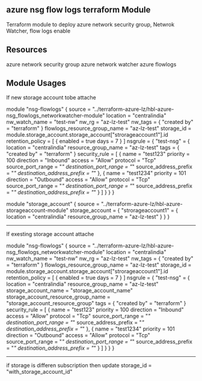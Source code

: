 azure nsg flow logs terraform Module
----------------------------------------------
Terraform module to deploy azure network security group, Netwrok Watcher, flow logs enable


Resources
-------------------------
azure network security group
azure network watcher
azure flowlogs


Module Usages
------------------------------

If new storage account tobe attache

module "nsg-flowlogs" {
  source = "../terraform-azure-lz/hbl-azure-nsg_flowlogs_networkwatcher-module"
  location = "centralindia"
nw_watch_name = "test-nw"
nw_rg = "az-lz-test"
nw_tags = {
  "created by" = "terraform"
}
flowlogs_resource_group_name = "az-lz-test"
storage_id = module.storage_account.storage_account["strorageaccount1"].id
  retention_policy = [
  {
    enabled = true
    days    = 7
  }
  ]
nsgrule = {
  "test-nsg" = {
    location = "centralindia"
    resource_group_name = "az-lz-test"
    tags = {
      "created by" = "terraform"
            }
    security_rule = [
      {
        name                       = "test123"
        priority                   = 100
        direction                  = "Inbound"
        access                     = "Allow"
        protocol                   = "Tcp"
        source_port_range          = "*"
        destination_port_range     = "*"
        source_address_prefix      = "*"
        destination_address_prefix = "*"
      },
      {
        name                       = "test1234"
        priority                   = 101
        direction                  = "Outbound"
        access                     = "Allow"
        protocol                   = "Tcp"
        source_port_range          = "*"
        destination_port_range     = "*"
        source_address_prefix      = "*"
        destination_address_prefix = "*"
      }
    ]
  }
}
}

module "storage_account" {
  source = "../terraform-azure-lz/hbl-azure-storageaccount-module"
  storage_account = {
    "strorageaccount1" = {
  location = "centralindia"
  resource_group_name = "az-lz-test"
    }
}
}

-----------------------------------------------------------
If exesting storage account attache

module "nsg-flowlogs" {
  source = "../terraform-azure-lz/hbl-azure-nsg_flowlogs_networkwatcher-module"
  location = "centralindia"
nw_watch_name = "test-nw"
nw_rg = "az-lz-test"
nw_tags = {
  "created by" = "terraform"
}
flowlogs_resource_group_name = "az-lz-test"
storage_id = module.storage_account.storage_account["strorageaccount1"].id
  retention_policy = [
  {
    enabled = true
    days    = 7
  }
  ]
nsgrule = {
  "test-nsg" = {
    location = "centralindia"
    resource_group_name = "az-lz-test"
    storage_account_name = "storage_account_name"
    storage_account_resource_group_name = "storage_account_resource_group"
    tags = {
      "created by" = "terraform"
            }
    security_rule = [
      {
        name                       = "test123"
        priority                   = 100
        direction                  = "Inbound"
        access                     = "Allow"
        protocol                   = "Tcp"
        source_port_range          = "*"
        destination_port_range     = "*"
        source_address_prefix      = "*"
        destination_address_prefix = "*"
      },
      {
        name                       = "test1234"
        priority                   = 101
        direction                  = "Outbound"
        access                     = "Allow"
        protocol                   = "Tcp"
        source_port_range          = "*"
        destination_port_range     = "*"
        source_address_prefix      = "*"
        destination_address_prefix = "*"
      }
    ]
  }
}
}


----------------------
if storage is differen subscription then update storage_id = "with_storage_account_id"
